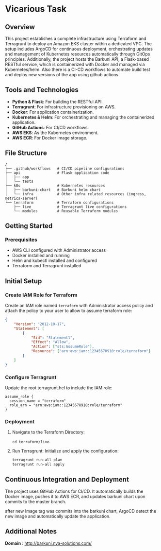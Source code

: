# Vicarious Task

## Overview

This project establishes a complete infrastructure using Terraform and Terragrunt to deploy an Amazon EKS cluster within a dedicated VPC. The setup includes ArgoCD for continuous deployment, orchestrating updates and management of Kubernetes resources automatically through GitOps principles.
Additionally, the project hosts the Barkuni API, a Flask-based RESTful service, which is containerized with Docker and managed via Kubernetes/helm. Also there is a CI-CD workflows to automate build test and deploy new versions of the app using github actions

## Tools and Technologies

- **Python & Flask**: For building the RESTful API.
- **Terragrunt**: For infrastructure provisioning on AWS.
- **Docker**: For application containerization.
- **Kubernetes & Helm**: For orchestrating and managing the containerized application.
- **GitHub Actions**: For CI/CD workflows.
- **AWS EKS**: As the Kubernetes environment.
- **AWS ECR**: For Docker image storage.

## File Structure

```plaintext
/
├── .github/workflows   # CI/CD pipeline configurations
├── api                 # Flask application code
│   ├── app
│   └── tests
├── k8s                 # Kubernetes resources
│   ├── barkuni-chart   # Barkuni helm chart
│   └── infra           # Other infra related resources (ingress, metrics-server)
└── terraform           # Terraform configurations
    ├── live            # Terragrunt live configurations
    └── modules         # Reusable Terraform modules
```

## Getting Started

### Prerequisites
- AWS CLI configured with Administrator access
- Docker installed and running
- Helm and kubectl installed and configured
- Terraform and Terragrunt installed

## Initial Setup

### Create IAM Role for Terraform

Create an IAM role named `terraform` with Administrator access policy and attach the policy to your user to allow to assume terraform role:

```json
{
    "Version": "2012-10-17",
    "Statement": [
        {
            "Sid": "Statement1",
            "Effect": "Allow",
            "Action": ["sts:AssumeRole"],
            "Resource": ["arn:aws:iam::12345678910:role/terraform"]
        }
    ]
}
```

### Configure Terragrunt
Update the root terragrunt.hcl to include the IAM role:

```hcl
assume_role {
  session_name = "terraform"
  role_arn = "arn:aws:iam::12345678910:role/terraform"
}
```

### Deployment
1. Navigate to the Terraform Directory:

    `cd terraform/live`.

2. Run Terragrunt:
    Initialize and apply the configuration:
    ```bash
    terragrunt run-all plan
    terragrunt run-all apply
    ```

## Continuous Integration and Deployment
The project uses GitHub Actions for CI/CD. It automatically builds the Docker image, pushes it to AWS ECR, and updates barkuni chart upon commits to the master branch.

after new Image tag was commits into the barkuni chart, ArgoCD detect the new image and automatically update the application. 

## Additional Notes
**Domain** : http://barkuni.nya-solutions.com/
